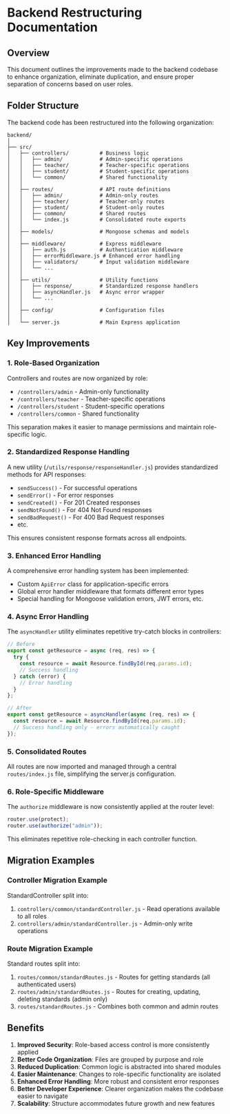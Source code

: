 # Backend Restructuring Documentation

## Overview

This document outlines the improvements made to the backend codebase to enhance organization, eliminate duplication, and ensure proper separation of concerns based on user roles.

## Folder Structure

The backend code has been restructured into the following organization:

```
backend/
│
├── src/
│   ├── controllers/          # Business logic
│   │   ├── admin/            # Admin-specific operations
│   │   ├── teacher/          # Teacher-specific operations
│   │   ├── student/          # Student-specific operations
│   │   └── common/           # Shared functionality
│   │
│   ├── routes/               # API route definitions
│   │   ├── admin/            # Admin-only routes
│   │   ├── teacher/          # Teacher-only routes
│   │   ├── student/          # Student-only routes
│   │   ├── common/           # Shared routes
│   │   └── index.js          # Consolidated route exports
│   │
│   ├── models/               # Mongoose schemas and models
│   │
│   ├── middleware/           # Express middleware
│   │   ├── auth.js           # Authentication middleware
│   │   ├── errorMiddleware.js # Enhanced error handling
│   │   ├── validators/       # Input validation middleware
│   │   └── ...
│   │
│   ├── utils/                # Utility functions
│   │   ├── response/         # Standardized response handlers
│   │   ├── asyncHandler.js   # Async error wrapper
│   │   └── ...
│   │
│   ├── config/               # Configuration files
│   │
│   └── server.js             # Main Express application
```

## Key Improvements

### 1. Role-Based Organization

Controllers and routes are now organized by role:

- `/controllers/admin` - Admin-only functionality
- `/controllers/teacher` - Teacher-specific operations
- `/controllers/student` - Student-specific operations
- `/controllers/common` - Shared functionality

This separation makes it easier to manage permissions and maintain role-specific logic.

### 2. Standardized Response Handling

A new utility (`/utils/response/responseHandler.js`) provides standardized methods for API responses:

- `sendSuccess()` - For successful operations
- `sendError()` - For error responses
- `sendCreated()` - For 201 Created responses
- `sendNotFound()` - For 404 Not Found responses
- `sendBadRequest()` - For 400 Bad Request responses
- etc.

This ensures consistent response formats across all endpoints.

### 3. Enhanced Error Handling

A comprehensive error handling system has been implemented:

- Custom `ApiError` class for application-specific errors
- Global error handler middleware that formats different error types
- Special handling for Mongoose validation errors, JWT errors, etc.

### 4. Async Error Handling

The `asyncHandler` utility eliminates repetitive try-catch blocks in controllers:

```javascript
// Before
export const getResource = async (req, res) => {
  try {
    const resource = await Resource.findById(req.params.id);
    // Success handling
  } catch (error) {
    // Error handling
  }
};

// After
export const getResource = asyncHandler(async (req, res) => {
  const resource = await Resource.findById(req.params.id);
  // Success handling only - errors automatically caught
});
```

### 5. Consolidated Routes

All routes are now imported and managed through a central `routes/index.js` file, simplifying the server.js configuration.

### 6. Role-Specific Middleware

The `authorize` middleware is now consistently applied at the router level:

```javascript
router.use(protect);
router.use(authorize("admin"));
```

This eliminates repetitive role-checking in each controller function.

## Migration Examples

### Controller Migration Example

StandardController split into:

1. `controllers/common/standardController.js` - Read operations available to all roles
2. `controllers/admin/standardController.js` - Admin-only write operations

### Route Migration Example

Standard routes split into:

1. `routes/common/standardRoutes.js` - Routes for getting standards (all authenticated users)
2. `routes/admin/standardRoutes.js` - Routes for creating, updating, deleting standards (admin only)
3. `routes/standardRoutes.js` - Combines both common and admin routes

## Benefits

1. **Improved Security**: Role-based access control is more consistently applied
2. **Better Code Organization**: Files are grouped by purpose and role
3. **Reduced Duplication**: Common logic is abstracted into shared modules
4. **Easier Maintenance**: Changes to role-specific functionality are isolated
5. **Enhanced Error Handling**: More robust and consistent error responses
6. **Better Developer Experience**: Clearer organization makes the codebase easier to navigate
7. **Scalability**: Structure accommodates future growth and new features
